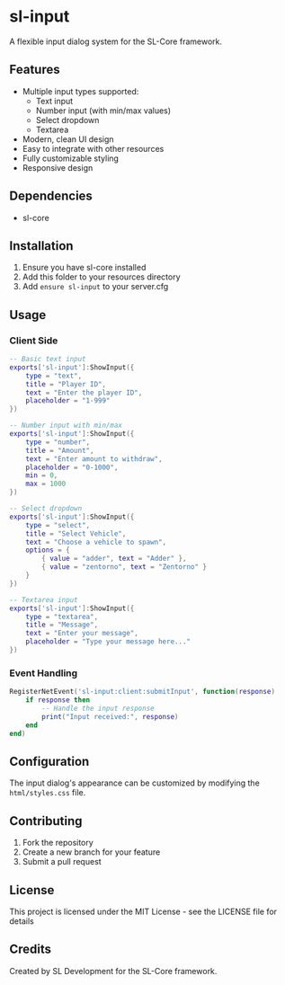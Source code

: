 # sl-input

A flexible input dialog system for the SL-Core framework.

## Features

- Multiple input types supported:
  - Text input
  - Number input (with min/max values)
  - Select dropdown
  - Textarea
- Modern, clean UI design
- Easy to integrate with other resources
- Fully customizable styling
- Responsive design

## Dependencies

- sl-core

## Installation

1. Ensure you have sl-core installed
2. Add this folder to your resources directory
3. Add `ensure sl-input` to your server.cfg

## Usage

### Client Side

```lua
-- Basic text input
exports['sl-input']:ShowInput({
    type = "text",
    title = "Player ID",
    text = "Enter the player ID",
    placeholder = "1-999"
})

-- Number input with min/max
exports['sl-input']:ShowInput({
    type = "number",
    title = "Amount",
    text = "Enter amount to withdraw",
    placeholder = "0-1000",
    min = 0,
    max = 1000
})

-- Select dropdown
exports['sl-input']:ShowInput({
    type = "select",
    title = "Select Vehicle",
    text = "Choose a vehicle to spawn",
    options = {
        { value = "adder", text = "Adder" },
        { value = "zentorno", text = "Zentorno" }
    }
})

-- Textarea input
exports['sl-input']:ShowInput({
    type = "textarea",
    title = "Message",
    text = "Enter your message",
    placeholder = "Type your message here..."
})
```

### Event Handling

```lua
RegisterNetEvent('sl-input:client:submitInput', function(response)
    if response then
        -- Handle the input response
        print("Input received:", response)
    end
end)
```

## Configuration

The input dialog's appearance can be customized by modifying the `html/styles.css` file.

## Contributing

1. Fork the repository
2. Create a new branch for your feature
3. Submit a pull request

## License

This project is licensed under the MIT License - see the LICENSE file for details

## Credits

Created by SL Development for the SL-Core framework.
